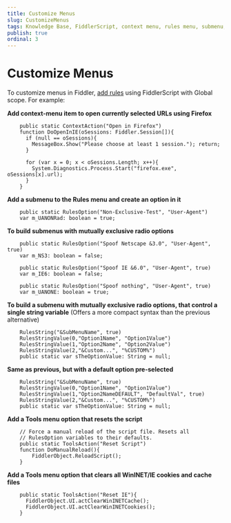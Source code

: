 ```yaml
---
title: Customize Menus
slug: CustomizeMenus
tags: Knowledge Base, FiddlerScript, context menu, rules menu, submenu, clear cookies, clear cache
publish: true
ordinal: 3
---
```


Customize Menus
===============

To customize menus in Fiddler, [add rules][1] using FiddlerScript with Global scope. For example:



**Add context-menu item to open currently selected URLs using Firefox**

		public static ContextAction("Open in Firefox")
		function DoOpenInIE(oSessions: Fiddler.Session[]){ 
		  if (null == oSessions){
			MessageBox.Show("Please choose at least 1 session."); return;
		  }

		  for (var x = 0; x < oSessions.Length; x++){
			System.Diagnostics.Process.Start("firefox.exe", oSessions[x].url);
		  }
		}



**Add a submenu to the Rules menu and create an option in it**

		public static RulesOption("Non-Exclusive-Test", "User-Agent") 
		var m_UANONRad: boolean = true; 



**To build submenus with mutually exclusive radio options**

		public static RulesOption("Spoof Netscape &3.0", "User-Agent", true) 
		var m_NS3: boolean = false; 

		public static RulesOption("Spoof IE &6.0", "User-Agent", true) 
		var m_IE6: boolean = false; 

		public static RulesOption("Spoof nothing", "User-Agent", true) 
		var m_UANONE: boolean = true;



**To build a submenu with mutually exclusive radio options, that control a single string variable**
(Offers a more compact syntax than the previous alternative)

		RulesString("&SubMenuName", true) 
		RulesStringValue(0,"Option1Name", "Option1Value")
		RulesStringValue(1,"Option2Name", "Option2Value")
		RulesStringValue(2,"&Custom...", "%CUSTOM%")
		public static var sTheOptionValue: String = null;



**Same as previous, but with a default option pre-selected**

		RulesString("&SubMenuName", true) 
		RulesStringValue(0,"Option1Name", "Option1Value")
		RulesStringValue(1,"Option2NameDEFAULT", "DefaultVal", true)
		RulesStringValue(2,"&Custom...", "%CUSTOM%")
		public static var sTheOptionValue: String = null;



**Add a Tools menu option that resets the script**

		// Force a manual reload of the script file. Resets all
		// RulesOption variables to their defaults.
		public static ToolsAction("Reset Script")
		function DoManualReload(){ 
			FiddlerObject.ReloadScript();
		}



**Add a Tools menu option that clears all WinINET/IE cookies and cache files**

		public static ToolsAction("Reset IE"){
		  FiddlerObject.UI.actClearWinINETCache();
		  FiddlerObject.UI.actClearWinINETCookies(); 
		}


[1]: ../../Extend-Fiddler/AddRules